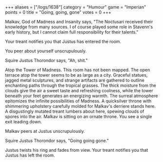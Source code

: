 +++
aliases = ["/logs/1638"]
category = "Humour"
game = "Imperian"
points = 0
title = "Going, going, gone"
votes = 0
+++

Malkav, God of Madness and Insanity says, "The Noctusari received their knowledge from many sources. I of course played some role in Stavenn's early history, but I cannot claim full responsibility for their talents."
    
Your treant notifies you that Justus has entered the room.
    
You peer about yourself unscrupulously.
    
Squire Justus Thorondor says, "Ah, shit."
    
Atop the Tower of Madness.
This room has not been mapped.
The open terrace atop the tower seems to be as large as a city. Graceful statues, jagged metal sculptures, and strange artifacts are gathered to outline enchanting paths through the tropical grasses. The thick moisture from the clouds give the air a sweet taste and refreshing coolness, while the tower beneath your feet generates an energizing warmth. The surreal atmosphere epitomizes the infinite possibilities of Madness. A quicksilver throne with shimmering upholstery carefully molded for Malkav's derriere stands here. A disgustingly mutated treant lumbers about here, spewing clouds of spores into the air. Malkav is sitting on an ornate throne.
You see a single exit leading down.
    
Malkav peers at Justus unscrupulously.
    
Squire Justus Thorondor says, "Going going gone."
    
Justus twists his ring and fades from view.
Your treant notifies you that Justus has left the room.